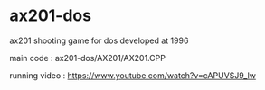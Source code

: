 # ax201-dos
ax201 shooting game for dos developed at 1996

main code : ax201-dos/AX201/AX201.CPP

running video : https://www.youtube.com/watch?v=cAPUVSJ9_lw

